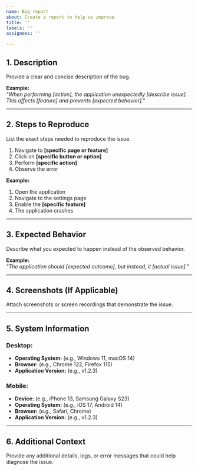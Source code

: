 ```yaml
---
name: Bug report
about: Create a report to help us improve
title: ''
labels: ''
assignees: ''

---
```


## **1. Description**  
Provide a clear and concise description of the bug.  

**Example:**  
_"When performing [action], the application unexpectedly [describe issue]. This affects [feature] and prevents [expected behavior]."_  

---

## **2. Steps to Reproduce**  
List the exact steps needed to reproduce the issue.  

1. Navigate to **[specific page or feature]**  
2. Click on **[specific button or option]**  
3. Perform **[specific action]**  
4. Observe the error  

**Example:**  
1. Open the application  
2. Navigate to the settings page  
3. Enable the **[specific feature]**  
4. The application crashes  

---

## **3. Expected Behavior**  
Describe what you expected to happen instead of the observed behavior.  

**Example:**  
_"The application should [expected outcome], but instead, it [actual issue]."_  

---

## **4. Screenshots (If Applicable)**  
Attach screenshots or screen recordings that demonstrate the issue.  

---

## **5. System Information**  

### **Desktop:**  
- **Operating System:** (e.g., Windows 11, macOS 14)  
- **Browser:** (e.g., Chrome 122, Firefox 115)  
- **Application Version:** (e.g., v1.2.3)  

### **Mobile:**  
- **Device:** (e.g., iPhone 13, Samsung Galaxy S23)  
- **Operating System:** (e.g., iOS 17, Android 14)  
- **Browser:** (e.g., Safari, Chrome)  
- **Application Version:** (e.g., v1.2.3)  

---

## **6. Additional Context**  
Provide any additional details, logs, or error messages that could help diagnose the issue.
